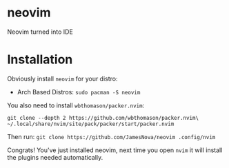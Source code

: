 # neovim
Neovim turned into IDE

# Installation
Obviously install `neovim` for your distro:
 - Arch Based Distros: `sudo pacman -S neovim`

You also need to install `wbthomason/packer.nvim`:

`git clone --depth 2 https://github.com/wbthomason/packer.nvim\ ~/.local/share/nvim/site/pack/packer/start/packer.nvim`

Then run:
`git clone https://github.com/JamesNova/neovim .config/nvim`

Congrats! You've just installed neovim, next time you open `nvim` it will install the plugins needed automatically.
